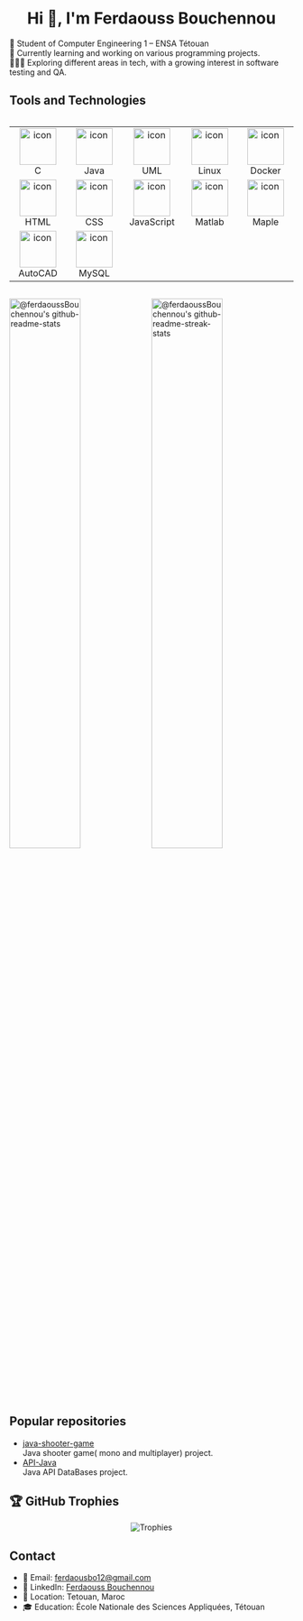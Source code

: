 <h1 align="center">Hi 👋, I'm Ferdaouss Bouchennou</h1>

🔭 Student of Computer Engineering 1 – ENSA Tétouan<br/>
🌱 Currently learning and working on various programming projects.<br/>
👩🏽‍💻 Exploring different areas in tech, with a growing interest in software testing and QA.</br>

<p align="center">

## Tools and Technologies
<div style="display: flex; align-items: flex-start; align: center">
<table align="center">
  <tr>
    <td align="center" width="96">
        <img src="https://camo.githubusercontent.com/9c35a7e95965c6c4bb6f755421fda7ca7d81e0bdc45e98c5f5e527837c029fdd/68747470733a2f2f692e70696e696d672e636f6d2f6f726967696e616c732f39622f61302f32662f39626130326635613833653330623935653065316564383432383234396564642e676966" alt="icon" width="65" height="65" />
      <br>C
    </td>
    <td align="center" width="96">
        <img src= "https://techstack-generator.vercel.app/java-icon.svg" alt="icon" width="65" height="65" />
      <br>Java
    </td>
    <td align="center" width="96">
        <img src="https://encrypted-tbn0.gstatic.com/images?q=tbn:ANd9GcSYAm56KxOvcav1Ze35W9hWx2gRFlWLYbCwpA&s" alt="icon" width="65" height="65" />
      <br>UML
    </td>
    <td align="center" width="96">
        <img src="https://cdn.jsdelivr.net/gh/devicons/devicon@latest/icons/linux/linux-original.svg" alt="icon" width="65" height="65" />
      <br>Linux
    </td>
    <td align="center" width="96">
        <img src="https://cdn.jsdelivr.net/gh/devicons/devicon@latest/icons/docker/docker-original.svg" alt="icon" width="65" height="65" />
      <br>Docker
    </td>
  </tr>
  <tr>
    <td align="center" width="96">
        <img src="https://cdn.jsdelivr.net/gh/devicons/devicon@latest/icons/html5/html5-original.svg" alt="icon" width="65" height="65" />
      <br>HTML
    </td>
    <td align="center" width="96">
        <img src="https://cdn.jsdelivr.net/gh/devicons/devicon@latest/icons/css3/css3-original.svg" alt="icon" width="65" height="65" />
      <br>CSS
    </td>
    <td align="center" width="96">
        <img src="https://cdn.jsdelivr.net/gh/devicons/devicon@latest/icons/javascript/javascript-original.svg" alt="icon" width="65" height="65" />
      <br>JavaScript
    </td>
    <td align="center" width="96">
        <img src="https://camo.githubusercontent.com/5e5ac497c124a29ef845f66c20aea53828795526268954ad30eab2eb20de476b/68747470733a2f2f63646e2e6a7364656c6976722e6e65742f67682f64657669636f6e732f64657669636f6e406c61746573742f69636f6e732f6d61746c61622f6d61746c61622d6f726967696e616c2e737667" alt="icon" width="65" height="65" />
      <br>Matlab
    </td>
    <td align="center" width="96">
        <img src="https://www.maplesoft.com/images2015/Maple_lg.png" alt="icon" width="65" height="65" />
      <br>Maple
    </td>
  </tr>
  <tr>
    <td align="center" width="96">
        <img src="https://cdn2.iconfinder.com/data/icons/icons-mega-pack-1-and-2/256/Autodesk_AutoCAD.png" alt="icon" width="65" height="65" />
      <br>AutoCAD
    </td>
    <td align="center" width="96">
        <img src="https://techstack-generator.vercel.app/mysql-icon.svg" alt="icon" width="65" height="65" />
      <br>MySQL
    </td>
  </tr>
</table>

</div>

<p align="center">

<a href="https://github.com/ferdaoussBouchennou?tab=repositories"><img src="https://github-readme-stats-one-bice.vercel.app/api?username=ferdaoussBouchennou&theme=gotham&show_icons=true&count_private=true&hide_border=false&role=OWNER,ORGANIZATION_MEMBER,COLLABORATOR"  width="50%" alt="@ferdaoussBouchennou's github-readme-stats"/></a><a href="https://github.com/ferdaoussBouchennou?tab=stars"><img src="https://github-readme-streak-stats.herokuapp.com?user=ferdaoussBouchennou&theme=gotham&hide_border=false&date_format=M%20j%5B%2C%20Y%5D"  width="50%" alt="@ferdaoussBouchennou's github-readme-streak-stats"/></a>
</p>

## Popular repositories
- [java-shooter-game](https://github.com/ferdaoussBouchennou/java-shooter-game.git)  
  Java shooter game( mono and multiplayer) project. 
- [API-Java](https://github.com/ferdaoussBouchennou/API_BD.git)  
  Java API DataBases project.

## 🏆 GitHub Trophies
<div align="center">
  <img src="https://github-profile-trophy.vercel.app/?username=ferdaoussBouchennou&theme=discord&no-frame=true&no-bg=true&margin-w=15" alt="Trophies">
</div>

## Contact
- 📧 Email: ferdaousbo12@gmail.com
- 🔗 LinkedIn: [Ferdaouss Bouchennou](https://www.linkedin.com/in/ferdaouss-bouchennou-917b6b24b/)
- 📍 Location: Tetouan, Maroc
- 🎓 Education: École Nationale des Sciences Appliquées, Tétouan
